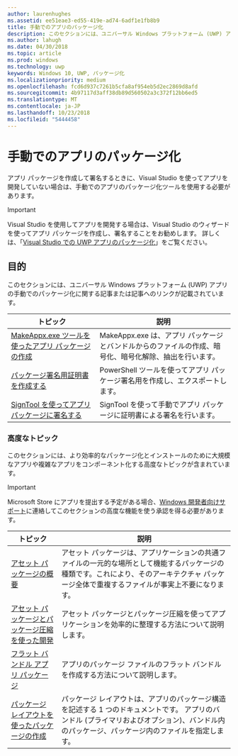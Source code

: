 ```yaml
---
author: laurenhughes
ms.assetid: ee51eae3-ed55-419e-ad74-6adf1e1fb8b9
title: 手動でのアプリのパッケージ化
description: このセクションには、ユニバーサル Windows プラットフォーム (UWP) アプリの手動でのパッケージ化に関する記事または記事へのリンクが記載されています。
ms.author: lahugh
ms.date: 04/30/2018
ms.topic: article
ms.prod: windows
ms.technology: uwp
keywords: Windows 10, UWP, パッケージ化
ms.localizationpriority: medium
ms.openlocfilehash: fcd6d937c7261b5cfa8af954eb5d2ec2869d8afd
ms.sourcegitcommit: 4b97117d3aff38db89d560502a3c372f12bb6ed5
ms.translationtype: MT
ms.contentlocale: ja-JP
ms.lasthandoff: 10/23/2018
ms.locfileid: "5444458"
---
```

# <a name="manual-app-packaging"></a>手動でのアプリのパッケージ化

アプリ パッケージを作成して署名するときに、Visual Studio を使ってアプリを開発していない場合は、手動でのアプリのパッケージ化ツールを使用する必要があります。

> [!IMPORTANT] 
> Visual Studio を使用してアプリを開発する場合は、Visual Studio のウィザードを使ってアプリ パッケージを作成し、署名することをお勧めします。 詳しくは、「[Visual Studio での UWP アプリのパッケージ化](https://msdn.microsoft.com/windows/uwp/packaging/packaging-uwp-apps)」をご覧ください。

## <a name="purpose"></a>目的

このセクションには、ユニバーサル Windows プラットフォーム (UWP) アプリの手動でのパッケージ化に関する記事または記事へのリンクが記載されています。

| トピック | 説明 |
|-------|-------------|
| [MakeAppx.exe ツールを使ったアプリ パッケージの作成](create-app-package-with-makeappx-tool.md) | MakeAppx.exe は、アプリ パッケージとバンドルからのファイルの作成、暗号化、暗号化解除、抽出を行います。 |
| [パッケージ署名用証明書を作成する](create-certificate-package-signing.md) | PowerShell ツールを使ってアプリ パッケージ署名用を作成し、エクスポートします。 |
| [SignTool を使ってアプリ パッケージに署名する](sign-app-package-using-signtool.md) | SignTool を使って手動でアプリ パッケージに証明書による署名を行います。 |

### <a name="advanced-topics"></a>高度なトピック

このセクションには、より効率的なパッケージ化とインストールのために大規模なアプリや複雑なアプリをコンポーネント化する高度なトピックが含まれています。 

> [!IMPORTANT]
> Microsoft Store にアプリを提出する予定がある場合、[Windows 開発者向けサポート](https://developer.microsoft.com/windows/support)に連絡してこのセクションの高度な機能を使う承認を得る必要があります。


| トピック | 説明 |
|-------|-------------|
| [アセット パッケージの概要](asset-packages.md) | アセット パッケージは、アプリケーションの共通ファイルの一元的な場所として機能するパッケージの種類です。これにより、そのアーキテクチャ パッケージ全体で重複するファイルが事実上不要になります。 |
| [アセット パッケージとパッケージ圧縮を使った開発](package-folding.md) | アセット パッケージとパッケージ圧縮を使ってアプリケーションを効率的に整理する方法について説明します。 |
| [フラット バンドル アプリ パッケージ](flat-bundles.md) | アプリのパッケージ ファイルのフラット バンドルを作成する方法について説明します。 |
| [パッケージ レイアウトを使ったパッケージの作成](packaging-layout.md) | パッケージ レイアウトは、アプリのパッケージ構造を記述する 1 つのドキュメントです。 アプリのバンドル (プライマリおよびオプション)、バンドル内のパッケージ、パッケージ内のファイルを指定します。 |
